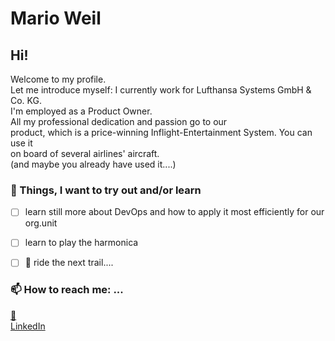 # Mario Weil

## Hi!

Welcome to my profile.  
Let me introduce myself: I currently work for Lufthansa Systems GmbH & Co. KG.  
I'm employed as a Product Owner.  
All my professional dedication and passion go to our  
product, which is a price-winning Inflight-Entertainment System. You can use it  
on board of several airlines' aircraft.  
(and maybe you already have used it....)

<!--
### More about me 
-->

### :seedling: Things, I want to try out and/or learn

- [ ] learn still more about DevOps and how to apply it most efficiently for our org.unit
- [ ] learn to play the harmonica
- [ ] :mountain_bicyclist: ride the next trail....


### 📫 How to reach me: ...
[:email:](@weil.mario@gmail.com)  
[LinkedIn](www.linkedin.com/in/mario-weil-7993109b)

<!-- 
### ⚡ Fun fact: ...
-->

<!--
**mweil372/mweil372** is a ✨ _special_ ✨ repository because its `README.md` (this file) appears on your GitHub profile.

Here are some ideas to get you started:

- 🔭 I’m currently working on ...
- 🌱 I’m currently learning ...
- 👯 I’m looking to collaborate on ...
- 🤔 I’m looking for help with ...
- 💬 Ask me about ...
- 📫 How to reach me: ...
- 😄 Pronouns: ...
- ⚡ Fun fact: ...
-->
